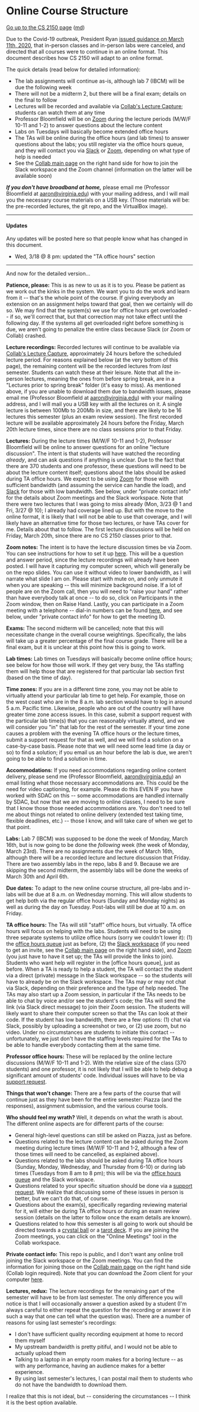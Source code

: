 Online Course Structure
=======================

[Go up to the CS 2150 page](index.html) ([md](index.md))

Due to the Covid-19 outbreak, President Ryan [issued guidance on March
11th,
2020](https://news.virginia.edu/content/university-moves-all-courses-online-urges-students-return-home),
that in-person classes and in-person labs were canceled, and directed that all
courses were to continue in an online format.  This document describes how
CS 2150 will adapt to an online format.

The quick details (read below for detailed information):

- The lab assignments will continue as-is, although lab 7 (IBCM) will be due the following week
- There will not be a midterm 2, but there will be a final exam; details on the final to follow
- Lectures will be recorded and available via [Collab's Lecture Capture](https://collab.its.virginia.edu/portal/site/c7acc486-f2bd-418a-ad92-c91ae5e03503/page/b4106bc2-7a67-4670-bd1b-56737d16b601); students can watch them at any time
- Professor Bloomfield will be on [Zoom](https://zoom.us) during the lecture periods (M/W/F 10-11 and 1-2) to answer questions about the lecture content
- Labs on Tuesdays will basically become extended office hours
- The TAs will be online during the office hours (and lab times) to answer questions about the labs; you still register via the office hours queue, and they will contact you via [Slack](https://slack.com) or [Zoom](https://zoom.us), depending on what type of help is needed
- See the [Collab main page](https://collab.its.virginia.edu/portal/site/c7acc486-f2bd-418a-ad92-c91ae5e03503/page/077f787c-07f6-47b5-818d-13beb2387ec4) on the right hand side for how to join the Slack workspace and the Zoom channel (information on the latter will be available soon)

***If you don't have broadband at home,*** please email me (Professor Bloomfield at aaron@virginia.edu) with your mailing address, and I will mail you the necessary course materials on a USB key.  (Those materials will be: the pre-recorded lectures, the git repo, and the VirtualBox image).

----

#### Updates

Any updates will be posted here so that people know what has changed in this document.

- Wed, 3/18 @ 8 pm: updated the "TA office hours" section


----

And now for the detailed version...

**Patience, please:** This is as new to us as it is to you.  Please be patient as we work out the kinks in the system.  We want you to do the work and learn from it -- that's the whole point of the course.  If giving everybody an extension on an assignment helps toward that goal, then we certainly will do so.  We may find that the system(s) we use for office hours get overloaded -- if so, we'll correct that, but that correction may not take effect until the following day.  If the systems all get overloaded right before something is due, we aren't going to penalize the entire class because Slack (or Zoom or Collab) crashed.

**Lecture recordings:** Recorded lectures will continue to be available via [Collab's Lecture Capture](https://collab.its.virginia.edu/portal/site/c7acc486-f2bd-418a-ad92-c91ae5e03503/page/b4106bc2-7a67-4670-bd1b-56737d16b601), approximately 24 hours before the scheduled lecture period.  For reasons explained below (at the very bottom of this page), the remaining content will be the recorded lectures from *last* semester.  Students can watch these at their leisure.  Note that all the in-person lectures, meaning the ones from before spring break, are in a "Lectures prior to spring break" folder (it's easy to miss).  As mentioned above, if you are unable to download them due to bandwidth issues, please email me (Professor Bloomfield at aaron@virginia.edu) with your mailing address, and I will mail you a USB key with all the lectures on it.  A single lecture is between 100Mb to 200Mb in size, and there are likely to be 16 lectures this semester (plus an exam review session).  The first recorded lecture will be available approximately 24 hours before the Friday, March 20th lecture times, since there are no class sessions prior to that Friday.

**Lectures:** During the lecture times (M/W/F 10-11 and 1-2), Professor Bloomfield will be online to answer questions for an online "lecture discussion".  The intent is that students will have watched the recording *already*, and can ask questions if anything is unclear.  Due to the fact that there are 370 students and one professor, these questions will need to be about the lecture content itself; questions about the labs should be asked during TA office hours.  We expect to be using [Zoom](https://zoom.us/) for those with sufficient bandwidth (and assuming the service can handle the load), and [Slack](https://slack.com/) for those with low bandwidth.  See below, under "private contact info" for the details about Zoom meetings and the Slack workspace.  Note that there were two lectures that I was going to miss already (Mon, 3/23 @ 1 and Fri, 3/27 @ 10); I already had coverage lined up.  But with the move to the online format, it is likely that I will not be able to use that coverage, and I will likely have an alternative time for those two lectures, or have TAs cover for me.  Details about that to follow.  The first lecture discussions will be held on Friday, March 20th, since there are no CS 2150 classes prior to that.

**Zoom notes:** The intent is to have the lecture discussion times be via Zoom.  You can see instructions for how to set it up [here](https://uvacollab.screenstepslive.com/s/help/m/integrations/l/1214666-tips-for-attending-class-in-zoom).  This will be a question and answer period, since the lecture recordings will already have been posted.  I will have it capturing my computer screen, which will generally be on the repo slides.  You can use it without video to lower bandwidth, as I will narrate what slide I am on.  Please start with mute on, and only unmute it when you are speaking -- this will minimize background noise.  If a lot of people are on the Zoom call, then you will need to "raise your hand" rather than have everybody talk at once -- to do so, click on Participants in the Zoom window, then on Raise Hand.  Lastly, you can participate in a Zoom meeting with a telephone -- dial-in numbers can be found [here](https://virginia.zoom.us/zoomconference), and see below, under "private contact info" for how to get the meeting ID.

**Exams:** The second midterm will be cancelled; note that this will necessitate change in the overall course weightings.  Specifically, the labs will take up a greater percentage of the final course grade. There will be a final exam, but it is unclear at this point how this is going to work.

**Lab times:** Lab times on Tuesdays will basically become online office hours; see below for how those will work.  If they get very busy, the TAs staffing them will help those that are registered for that particular lab section first (based on the time of day).

**Time zones:** If you are in a different time zone, you may not be able to virtually attend your particular lab time to get help.  For example, those on the west coast who are in the 8 a.m. lab section would have to log in around 5 a.m. Pacific time.  Likewise, people who are out of the country will have greater time zone access issues.  In this case, submit a support request with the particular lab time(s) that you can reasonably virtually attend, and we will consider you "in" that lab for the rest of the semester.  If your time zone causes a problem with the evening TA office hours or the lecture times, submit a support request for that as well, and we will find a solution on a case-by-case basis.  Please note that we will need some lead time (a day or so) to find a solution; if you email us an hour before the lab is due, we aren't going to be able to find a solution in time.

**Accommodations:** If you need accommodations regarding online content delivery, please send me (Professor Bloomfield, aaron@virginia.edu) an email listing what those necessary accommodations are.  This could be the need for video captioning, for example.  Please do this EVEN IF you have worked with SDAC on this -- some accommodations are handled internally by SDAC, but now that we are moving to online classes, I need to be sure that I know those those needed accommodations are.  You don't need to tell me about things not related to online delivery (extended test taking time, flexible deadlines, etc.) -- those I know, and will take care of when we get to that point.

**Labs:** Lab 7 (IBCM) was supposed to be done the week of Monday, March 16th, but is now going to be done the *following* week (the week of Monday, March 23rd).  There are no assignments due the week of March 16th, although there will be a recorded lecture and lecture discussion that Friday.  There are two assembly labs in the repo, labs 8 and 9.  Because we are skipping the second midterm, the assembly labs will be done the weeks of March 30th and April 6th.

**Due dates:** To adapt to the new online course structure, all pre-labs and in-labs will be due at 8 a.m. on Wednesday morning.  This will allow students to get help both via the regular office hours (Sunday and Monday nights) as well as during the day on Tuesday.  Post-labs will still be due at 10 a.m. on Friday.

**TA office hours:** The TAs will still "staff" office hours, but virtually.  TA office hours will focus on helping with the labs.  Students will need to be using three separate systems to utilize office hours (sorry we couldn't lower it): (1) the [office hours queue](https://libra.cs.virginia.edu/~pedagogy/queue.php) just as before, (2) the [Slack workspace](https://uvacs2150.slack.com) (if you need to get an invite, see the [Collab main page](https://collab.its.virginia.edu/portal/site/c7acc486-f2bd-418a-ad92-c91ae5e03503/page/077f787c-07f6-47b5-818d-13beb2387ec4) on the right hand side), and [Zoom](https://zoom.us) (you just have to have it set up; the TAs will provide the links to join).  Students who want help will register in the [office hours queue], just as before.  When a TA is ready to help a student, the TA will contact the student via a direct (private) message in the Slack workspace -- so the students will have to already be on the Slack workspace.  The TAs may or may not chat via Slack, depending on their preference and the type of help needed.  The TAs may also start up a Zoom session, in particular if the TAs needs to be able to chat by voice and/or see the student's code; the TAs will send the link (via Slack direct message) to join their Zoom session.  The students will likely want to share their computer screen so that the TAs can look at their code.  If the student has low bandwidth, there are a few options: (1) chat via Slack, possibly by uploading a screenshot or two, or (2) use zoom, but no video.  Under no circumstances are students to initiate this contact -- unfortunately, we just don't have the staffing levels required for the TAs to be able to handle everybody contacting them at the same time.

**Professor office hours:** These will be replaced by the online lecture discussions (M/W/F 10-11 and 1-2).  With the relative size of the class (370 students) and one professor, it is not likely that I will be able to help debug a significant amount of students' code.  Individual issues will have to be via [support request](https://libra.cs.virginia.edu/~pedagogy/support.php).

**Things that won't change:** There are a few parts of the course that will continue just as they have been for the entire semester: Piazza (and the responses), assignment submission, and the various course tools.

**Who should feel my wrath?**  Well, it depends on what the wrath is about.  The different online aspects are for different parts of the course:

- General high-level questions can still be asked on Piazza, just as before.
- Questions related to the lecture content can be asked during the Zoom meeting during lecture times (M/W/F 10-11 and 1-2, although a few of those times will need to be cancelled, as explained above).
- Questions related to the labs should be asked during TA office hours (Sunday, Monday, Wednesday, and Thursday from 6-10) or during lab times (Tuesdays from 8 am to 8 pm); this will be via the [office hours queue](https://libra.cs.virginia.edu/~pedagogy/queue.php) and the Slack workspace.
- Questions related to your specific situation should be done via a [support request](https://libra.cs.virginia.edu/~pedagogy/support.php).  We realize that discussing some of these issues in person is better, but we can't do that, of course.
- Questions about the exam(s), specifically regarding reviewing material for it, will either be during TA office hours or during an exam review session (details on the latter to follow once the exam details are known).
- Questions related to how this semester is all going to work out should be directed towards a [crystal ball](https://www.crystalballfree.com/) or a [tarot deck](https://www.free-tarot-reading.net/free).  If you are joining the Zoom meetings, you can click on the "Online Meetings" tool in the Collab workspace.

**Private contact info:** This repo is public, and I don't want any online troll joining the Slack workspace or the Zoom meetings.  You can find the information for joining those on the [Collab main page](https://collab.its.virginia.edu/portal/site/c7acc486-f2bd-418a-ad92-c91ae5e03503/page/077f787c-07f6-47b5-818d-13beb2387ec4) on the right hand side (Collab login required).  Note that you can download the Zoom client for your computer [here](https://zoom.us/support/download).

**Lectures, redux:** The lecture recordings for the remaining part of the semester will have to be from last semester.  The only difference you will notice is that I will occasionally answer a question asked by a student (I'm always careful to either repeat the question for the recording or answer it in such a way that one can tell what the question was).  There are a number of reasons for using last semester's recordings:

- I don't have sufficient quality recording equipment at home to record them myself
- My upstream bandwidth is pretty pitiful, and I would not be able to actually upload them
- Talking to a laptop in an empty room makes for a boring lecture -- as with any performance, having an audience makes for a better experience.
- By using last semester's lectures, I can postal mail them to students who do not have the bandwidth to download them.

I realize that this is not ideal, but -- considering the circumstances -- I think it is the best option available.
